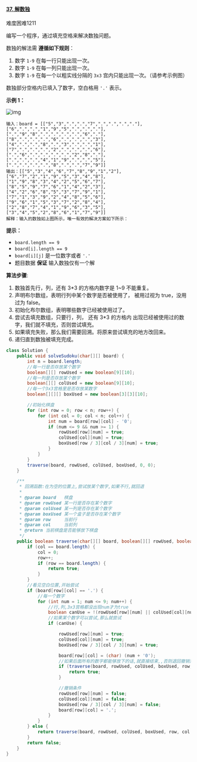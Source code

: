 #### [37. 解数独](https://leetcode-cn.com/problems/sudoku-solver/)

难度困难1211

编写一个程序，通过填充空格来解决数独问题。

数独的解法需 **遵循如下规则**：

1. 数字 `1-9` 在每一行只能出现一次。
2. 数字 `1-9` 在每一列只能出现一次。
3. 数字 `1-9` 在每一个以粗实线分隔的 `3x3` 宫内只能出现一次。（请参考示例图）

数独部分空格内已填入了数字，空白格用 `'.'` 表示。

**示例 1：**

![img](https://assets.leetcode-cn.com/aliyun-lc-upload/uploads/2021/04/12/250px-sudoku-by-l2g-20050714svg.png)

```
输入：board = [["5","3",".",".","7",".",".",".","."],["6",".",".","1","9","5",".",".","."],[".","9","8",".",".",".",".","6","."],["8",".",".",".","6",".",".",".","3"],["4",".",".","8",".","3",".",".","1"],["7",".",".",".","2",".",".",".","6"],[".","6",".",".",".",".","2","8","."],[".",".",".","4","1","9",".",".","5"],[".",".",".",".","8",".",".","7","9"]]
输出：[["5","3","4","6","7","8","9","1","2"],["6","7","2","1","9","5","3","4","8"],["1","9","8","3","4","2","5","6","7"],["8","5","9","7","6","1","4","2","3"],["4","2","6","8","5","3","7","9","1"],["7","1","3","9","2","4","8","5","6"],["9","6","1","5","3","7","2","8","4"],["2","8","7","4","1","9","6","3","5"],["3","4","5","2","8","6","1","7","9"]]
解释：输入的数独如上图所示，唯一有效的解决方案如下所示：
```

**提示：**

- `board.length == 9`
- `board[i].length == 9`
- `board[i][j]` 是一位数字或者 `'.'`
- 题目数据 **保证** 输入数独仅有一个解

**算法步骤**:

1. 数独首先行，列，还有 3*3 的方格内数字是 1~9 不能重复。
2. 声明布尔数组，表明行列中某个数字是否被使用了， 被用过视为 true，没用过为 false。
3. 初始化布尔数组，表明哪些数字已经被使用过了。
4. 尝试去填充数组，只要行，列， 还有 3*3 的方格内 出现已经被使用过的数字，我们就不填充，否则尝试填充。
5. 如果填充失败，那么我们需要回溯。将原来尝试填充的地方改回来。
6. 递归直到数独被填充完成。

```java
class Solution {
    public void solveSudoku(char[][] board) {
        int n = board.length;
        //每一行是否存放某个数字
        boolean[][] rowUsed = new boolean[9][10];
        //每一列是否存放某个数字
        boolean[][] colUsed = new boolean[9][10];
        //每一个3x3宫格里是否存放某数字
        boolean[][][] boxUsed = new boolean[3][3][10];

        //初始化棋盘
        for (int row = 0; row < n; row++) {
            for (int col = 0; col < n; col++) {
                int num = board[row][col] - '0';
                if (num <= 9 && num >= 1) {
                    rowUsed[row][num] = true;
                    colUsed[col][num] = true;
                    boxUsed[row / 3][col / 3][num] = true;
                }
            }
        }
        traverse(board, rowUsed, colUsed, boxUsed, 0, 0);
    }

    /**
     * 回溯函数:在为空的位置上,尝试放某个数字,如果不行,就回退
     *
     * @param board   棋盘
     * @param rowUsed 某一行是否存在某个数字
     * @param colUsed 某一列是否存在某个数字
     * @param boxUsed 某一个盒子是否存在某个数字
     * @param row     当前行
     * @param col     当前列
     * @return 当前棋盘是否能够放下棋盘
     */
    public boolean traverse(char[][] board, boolean[][] rowUsed, boolean[][] colUsed, boolean[][][] boxUsed, int row, int col) {
        if (col == board.length) {
            col = 0;
            row++;
            if (row == board.length) {
                return true;
            }
        }
        //看见空白位置,开始尝试
        if (board[row][col] == '.') {
            //每一个数字
            for (int num = 1; num <= 9; num++) {
                //行,列,3x3宫格都没出现num才为true
                boolean canUse = !(rowUsed[row][num] || colUsed[col][num] || boxUsed[row / 3][col / 3][num]);
                //如果某个数字可以尝试,那么就尝试
                if (canUse) {

                    rowUsed[row][num] = true;
                    colUsed[col][num] = true;
                    boxUsed[row / 3][col / 3][num] = true;

                    board[row][col] = (char) (num + '0');
                    //如果后面所有的数字都能够放下的话,就直接结束,,否则退回撤销对应的条件
                    if (traverse(board, rowUsed, colUsed, boxUsed, row, col + 1)) {
                        return true;
                    }

                    //撤销条件
                    rowUsed[row][num] = false;
                    colUsed[col][num] = false;
                    boxUsed[row / 3][col / 3][num] = false;
                    board[row][col] = '.';
                }
            }
        } else {
            return traverse(board, rowUsed, colUsed, boxUsed, row, col + 1);
        }
        return false;
    }
}
```